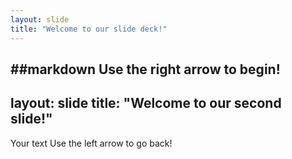 ```yaml
---
layout: slide
title: "Welcome to our slide deck!"
---
```

##markdown
Use the right arrow to begin!
---
layout: slide
title: "Welcome to our second slide!"
---
Your text
Use the left arrow to go back!
